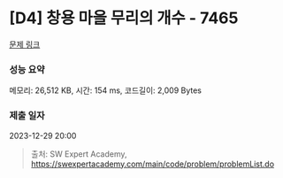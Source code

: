 # [D4] 창용 마을 무리의 개수 - 7465 

[문제 링크](https://swexpertacademy.com/main/code/problem/problemDetail.do?contestProbId=AWngfZVa9XwDFAQU) 

### 성능 요약

메모리: 26,512 KB, 시간: 154 ms, 코드길이: 2,009 Bytes

### 제출 일자

2023-12-29 20:00



> 출처: SW Expert Academy, https://swexpertacademy.com/main/code/problem/problemList.do